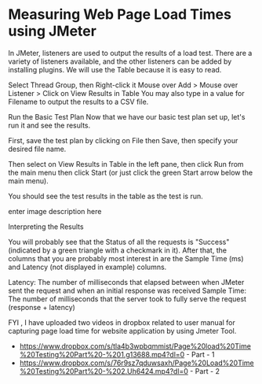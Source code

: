 # Measuring Web Page Load Times using JMeter

In JMeter, listeners are used to output the results of a load test. There are a variety of listeners available, and the other listeners can be added by installing plugins. We will use the Table because it is easy to read.

Select Thread Group, then Right-click it
Mouse over Add >
Mouse over Listener >
Click on View Results in Table
You may also type in a value for Filename to output the results to a CSV file.

Run the Basic Test Plan Now that we have our basic test plan set up, let's run it and see the results.

First, save the test plan by clicking on File then Save, then specify your desired file name.

Then select on View Results in Table in the left pane, then click Run from the main menu then click Start (or just click the green Start arrow below the main menu).

You should see the test results in the table as the test is run.

enter image description here

Interpreting the Results

You will probably see that the Status of all the requests is "Success" (indicated by a green triangle with a checkmark in it). After that, the columns that you are probably most interest in are the Sample Time (ms) and Latency (not displayed in example) columns.

Latency: The number of milliseconds that elapsed between when JMeter sent the request and when an initial response was received
Sample Time: The number of milliseconds that the server took to fully serve the request (response + latency)

FYI , I have uploaded two videos in dropbox related to user manual for capturing page load time for website application by using Jmeter Tool.

- https://www.dropbox.com/s/tla4b3wpbqmmist/Page%20load%20Time%20Testing%20Part%20-%201.g13688.mp4?dl=0  - Part - 1
- https://www.dropbox.com/s/76r9sz7qduwsaxh/Page%20Load%20Time%20Testing%20Part%20-%202.Uh6424.mp4?dl=0 - Part - 2

